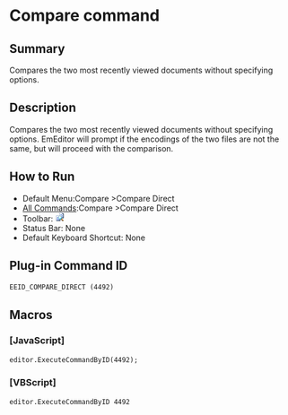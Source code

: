 # Compare command

## Summary

Compares the two most recently viewed documents without specifying options.

## Description

Compares the two most recently viewed documents without specifying options. EmEditor will prompt if the encodings of the two files are not the same, but will proceed with the comparison.

## How to Run

- Default Menu:Compare \>Compare Direct
- [All Commands](../tools/all_commands):Compare \>Compare Direct
- Toolbar: ![](../../images/compare24x16.gif)
- Status Bar: None
- Default Keyboard Shortcut: None

## Plug-in Command ID

```
EEID_COMPARE_DIRECT (4492)
```

## Macros

### \[JavaScript\]

```
editor.ExecuteCommandByID(4492);
```

### \[VBScript\]

```
editor.ExecuteCommandByID 4492
```
